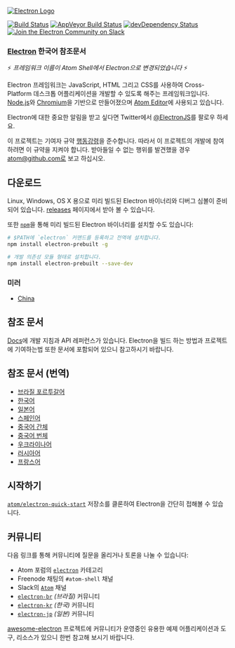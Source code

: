 [![Electron Logo](http://electron.atom.io/images/electron-logo.svg)](http://electron.atom.io/)

[![Build Status](https://travis-ci.org/atom/electron.svg?branch=master)](https://travis-ci.org/atom/electron)
[![AppVeyor Build Status](https://ci.appveyor.com/api/projects/status/qtmod45u0cc1ouov/branch/master?svg=true)](https://ci.appveyor.com/project/Atom/electron)
[![devDependency Status](https://david-dm.org/atom/electron/dev-status.svg)](https://david-dm.org/atom/electron#info=devDependencies)
[![Join the Electron Community on Slack](http://atom-slack.herokuapp.com/badge.svg)](http://atom-slack.herokuapp.com/)

### [Electron](https://github.com/electron/electron/) 한국어 참조문서

:zap: *프레임워크 이름이 Atom Shell에서 Electron으로 변경되었습니다* :zap:

Electron 프레임워크는 JavaScript, HTML 그리고 CSS를 사용하여
Cross-Platform 데스크톱 어플리케이션을 개발할 수 있도록 해주는 프레임워크입니다.
[Node.js](https://nodejs.org/)와 [Chromium](http://www.chromium.org)을 기반으로
만들어졌으며 [Atom Editor](https://github.com/atom/atom)에 사용되고 있습니다.

Electron에 대한 중요한 알림을 받고 싶다면 Twitter에서
[@ElectronJS](https://twitter.com/electronjs)를 팔로우 하세요.

이 프로젝트는 기여자 규약 [행동강령](CODE_OF_CONDUCT.md)을 준수합니다. 따라서 이
프로젝트의 개발에 참여하려면 이 규약을 지켜야 합니다. 받아들일 수 없는 행위를 발견했을
경우 atom@github.com로 보고 하십시오.

## 다운로드

Linux, Windows, OS X 용으로 미리 빌드된 Electron 바이너리와 디버그 심볼이 준비되어
있습니다. [releases](https://github.com/electron/electron/releases) 페이지에서 받아 볼
수 있습니다.

또한 [`npm`](https://docs.npmjs.com/)을 통해 미리 빌드된 Electron 바이너리를 설치할
수도 있습니다:

```sh
# $PATH에 `electron` 커맨드를 등록하고 전역에 설치합니다.
npm install electron-prebuilt -g

# 개발 의존성 모듈 형태로 설치합니다.
npm install electron-prebuilt --save-dev
```

### 미러

- [China](https://npm.taobao.org/mirrors/electron)

## 참조 문서

[Docs](https://github.com/electron/electron/tree/master/docs/README.md)에 개발 지침과
API 레퍼런스가 있습니다. Electron을 빌드 하는 방법과 프로젝트에 기여하는법 또한 문서에
포함되어 있으니 참고하시기 바랍니다.

## 참조 문서 (번역)

- [브라질 포르투갈어](https://github.com/electron/electron/tree/master/docs-translations/pt-BR)
- [한국어](https://github.com/electron/electron/tree/master/docs-translations/ko-KR)
- [일본어](https://github.com/electron/electron/tree/master/docs-translations/jp)
- [스페인어](https://github.com/electron/electron/tree/master/docs-translations/es)
- [중국어 간체](https://github.com/electron/electron/tree/master/docs-translations/zh-CN)
- [중국어 번체](https://github.com/electron/electron/tree/master/docs-translations/zh-TW)
- [우크라이나어](https://github.com/electron/electron/tree/master/docs-translations/uk-UA)
- [러시아어](https://github.com/electron/electron/tree/master/docs-translations/ru-RU)
- [프랑스어](https://github.com/electron/electron/tree/master/docs-translations/fr-FR)

## 시작하기

[`atom/electron-quick-start`](https://github.com/electron/electron-quick-start)
저장소를 클론하여 Electron을 간단히 접해볼 수 있습니다.

## 커뮤니티

다음 링크를 통해 커뮤니티에 질문을 올리거나 토론을 나눌 수 있습니다:

- Atom 포럼의 [`electron`](http://discuss.atom.io/c/electron) 카테고리
- Freenode 채팅의 `#atom-shell` 채널
- Slack의 [`Atom`](http://atom-slack.herokuapp.com/) 채널
- [`electron-br`](https://electron-br.slack.com) *(브라질)* 커뮤니티
- [`electron-kr`](http://www.meetup.com/electron-kr/) *(한국)* 커뮤니티
- [`electron-jp`](https://electron-jp-slackin.herokuapp.com/) *(일본)* 커뮤니티

[awesome-electron](https://github.com/sindresorhus/awesome-electron) 프로젝트에
커뮤니티가 운영중인 유용한 예제 어플리케이션과 도구, 리소스가 있으니 한번 참고해 보시기
바랍니다.
